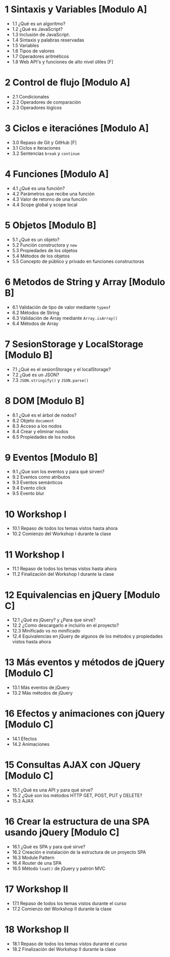 # 1 Sintaxis y Variables [Modulo A]

- 1.1	¿Qué es un algoritmo?
- 1.2	¿Qué es JavaScript? 
- 1.3	Inclusión de JavaScript.
- 1.4	Sintaxis y palabras reservadas
- 1.5	Variables
- 1.6	Tipos de valores
- 1.7	Operadores aritméticos
- 1.8 Web API's y funciones de alto nivel útiles [F]

# 2 Control de flujo [Modulo A]

- 2.1	Condicionales
- 2.2	Operadores de comparación
- 2.3	Operadores lógicos

# 3 Ciclos e iteraciónes [Modulo A]

- 3.0 Repaso de Git y GitHub [F]
- 3.1	Ciclos e iteraciones
- 3.2	Sentencias `break` y `continue`

# 4 Funciones [Modulo A]
	
- 4.1	¿Qué es una función?
- 4.2	Parámetros que recibe una función
- 4.3	Valor de retorno de una función
- 4.4	Scope global y scope local
	
# 5 Objetos [Modulo B]
	
- 5.1	¿Qué es un objeto?
- 5.2	Función constructora y `new`
- 5.3	Propiedades de los objetos
- 5.4	Métodos de los objetos
- 5.5 Concepto de público y privado en funciones constructoras

	
# 6 Metodos de String y Array [Modulo B]
	
- 6.1	Validación de tipo de valor mediante `typeof`
- 6.2	Métodos de String
- 6.3	Validación de Array mediante `Array.isArray()`
- 6.4	Métodos de Array

# 7 SesionStorage y LocalStorage [Modulo B]
	
- 7.1	¿Qué es el sesionStorage y el localStorage?
- 7.2	¿Qué es un JSON?
- 7.3	`JSON.stringify()` y `JSON.parse()`

# 8 DOM [Modulo B]
	
- 8.1	¿Qué es el árbol de nodos? 
- 8.2	Objeto `document`
- 8.3	Acceso a los nodos
- 8.4	Crear y eliminar nodos
- 8.5	Propiedades de los nodos

# 9 Eventos [Modulo B]
	
- 9.1	¿Que son los eventos y para qué sirven?
- 9.2	Eventos como atributos
- 9.3	Eventos semánticos
- 9.4	Evento click
- 9.5	Evento blur

# 10 Workshop I
	
- 10.1 Repaso de todos los temas vistos hasta ahora
- 10.2 Comienzo del Workshop I durante la clase

# 11 Workshop I
	
- 11.1 Repaso de todos los temas vistos hasta ahora
- 11.2 Finalización del Workshop I durante la clase

# 12 Equivalencias en jQuery [Modulo C]

- 12.1 ¿Qué es jQuery? y ¿Para que sirve?
- 12.2 ¿Como descargarlo e incluirlo en el proyecto?
- 12.3 Minificado vs no minificado
- 12.4 Equivalencias en jQuery de algunos de los métodos y propiedades vistos hasta ahora

# 13 Más eventos y métodos de jQuery [Modulo C]

- 13.1 Más eventos de jQuery
- 13.2 Más métodos de jQuery

# 16 Efectos y animaciones con jQuery [Modulo C]

- 14.1 Efectos
- 14.2 Animaciones

# 15 Consultas AJAX con JQuery [Modulo C]

- 15.1 ¿Qué es una API y para qué sirve?
- 15.2 ¿Qué son los métodos HTTP GET, POST, PUT y DELETE?
- 15.3 AJAX

# 16 Crear la estructura de una SPA usando jQuery [Modulo C]

- 16.1 ¿Qué es SPA y para qué sirve?
- 16.2 Creación e instalación de la estructura de un proyecto SPA
- 16.3 Module Pattern
- 16.4 Router de una SPA
- 16.5 Método `load()` de jQuery y patrón MVC


# 17 Workshop II

- 17.1 Repaso de todos los temas vistos durante el curso
- 17.2 Comienzo del Workshop II durante la clase

# 18 Workshop II

- 18.1 Repaso de todos los temas vistos durante el curso
- 18.2 Finalización del Workshop II durante la clase